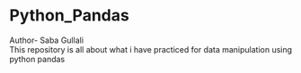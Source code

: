# Python_Pandas
Author- Saba Gullali
<br>
This repository is all about what i have practiced for data manipulation using python pandas 
